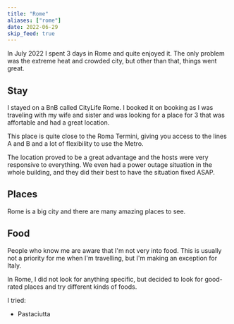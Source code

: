 ```yaml
---
title: "Rome"
aliases: ["rome"]
date: 2022-06-29
skip_feed: true
---
```


In July 2022 I spent 3 days in Rome and quite enjoyed it. The only problem was
the extreme heat and crowded city, but other than that, things went great.

## Stay

I stayed on a BnB called CityLife Rome. I booked it on booking as I was
traveling with my wife and sister and was looking for a place for 3 that was
affortable and had a great location.

This place is quite close to the Roma Termini, giving you access to the
lines A and B and a lot of flexibility to use the Metro.

The location proved to be a great advantage and the hosts were very responsive
to everything. We even had a power outage situation in the whole building, and
they did their best to have the situation fixed ASAP.

## Places

Rome is a big city and there are many amazing places to see.

## Food

People who know me are aware that I'm not very into food. This is usually not a
priority for me when I'm travelling, but I'm making an exception for Italy.

In Rome, I did not look for anything specific, but decided to look for
good-rated places and try different kinds of foods.

I tried:

* Pastaciutta
